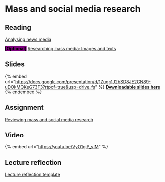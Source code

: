 # Mass and social media research

## Reading

[Analysing news media](https://drive.google.com/file/d/12ZZ_Fsn1P3C54tCosE7g9mL_IQ6ojDnD/view?usp=sharing)

<mark style="background-color:purple;">**\[Optional]**</mark> [Researching mass media: Images and texts](https://drive.google.com/file/d/1fLRzh7ST0zgCWNLsgbBGwCbzZv5Ehr50/view?usp=sharing)

## Slides

{% embed url="https://docs.google.com/presentation/d/1Zugg1J2bSD8JE2CN89-uDOkMQKeG73F3?rtpof=true&usp=drive_fs" %}
[**Downloadable slides here**](https://docs.google.com/presentation/d/1Zugg1J2bSD8JE2CN89-uDOkMQKeG73F3?rtpof=true\&usp=drive_fs)
{% endembed %}

## Assignment

[Reviewing mass and social media research](https://docs.google.com/document/d/1ZwD4m711ImwWHfthBUANCRkcPEFOYQxr?rtpof=true\&usp=drive_fs)

## Video

{% embed url="https://youtu.be/VyO1giP_vIM" %}

## Lecture reflection

[Lecture reflection template](https://docs.google.com/document/d/11h0Eru1_F3fmqWS9LzsJeDltRHphTJcK?rtpof=true\&usp=drive_fs)
